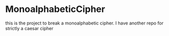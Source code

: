 # MonoalphabeticCipher
this is the project to break a monoalphabetic cipher. I have another repo for strictly a caesar cipher
